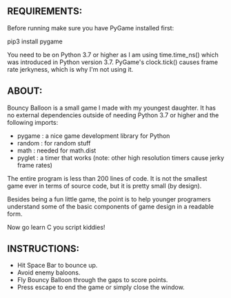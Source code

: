 REQUIREMENTS: 
-------------------------------------------------------------------------------
Before running make sure you have PyGame installed first:

  pip3 install pygame

You need to be on Python 3.7 or higher as I am using time.time_ns() which was introduced in Python version 3.7. PyGame's clock.tick() causes frame rate jerkyness, which is why I'm not using it.


ABOUT: 
-------------------------------------------------------------------------------
Bouncy Balloon is a small game I made with my youngest daughter. It has no external dependencies outside of needing Python 3.7 or higher and the following imports:

 - pygame : a nice game development library for Python
 - random : for random stuff
 - math : needed for math.dist
 - pyglet : a timer that works (note: other high resolution timers cause jerky frame rates)

The entire program is less than 200 lines of code. It is not the smallest game ever in terms of source code, but it is pretty small (by design).

Besides being a fun little game, the point is to help younger programers understand some of the basic components of game design in a readable form.

Now go learn C you script kiddies!

INSTRUCTIONS: 
-------------------------------------------------------------------------------
- Hit Space Bar to bounce up.
- Avoid enemy baloons.
- Fly Bouncy Balloon through the gaps to score points. 
- Press escape to end the game or simply close the window.
